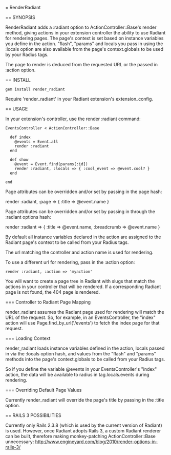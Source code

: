 = RenderRadiant

== SYNOPSIS

RenderRadiant adds a :radiant option to ActionController::Base's render method, giving actions in your extension controller the ability to use Radiant for rendering pages. The page's context is set based on instance variables you define in the action. "flash", "params" and locals you pass in using the :locals option are also available from the page's context.globals to be used by your Radius tags.

The page to render is deduced from the requested URL or the passed in :action option.

== INSTALL

    gem install render_radiant

Require 'render_radiant' in your Radiant extension's extension_config.

== USAGE

In your extension's controller, use the render :radiant command:

    EventsController < ActionController::Base

      def index
        @events = Event.all
        render :radiant
      end

      def show
        @event = Event.find(params[:id])
        render :radiant, :locals => { :cool_event => @event.cool? }
      end

    end

Page attributes can be overridden and/or set by passing in the page hash:

   render :radiant, :page => { :title => @event.name }

Page attributes can be overridden and/or set by passing in through the :radiant options hash:

   render :radiant => { :title => @event.name, :breadcrumb => @event.name }

By default all instance variables declared in the action are assigned to the Radiant page's context to be called from your Radius tags.

The url matching the controller and action name is used for rendering.

To use a different url for rendering, pass in the :action option:

    render :radiant, :action => 'myaction'

You will want to create a page tree in Radiant with slugs that match the actions in your controller that will be rendered. If a corresponding Radiant page is not found, the 404 page is rendered.

=== Controller to Radiant Page Mapping

render_radiant assumes the Radiant page used for rendering will match the URL of the request. So, for example, in an EventsController, the "index" action will use Page.find_by_url('/events') to fetch the index page for that request.

=== Loading Context

render_radiant loads instance variables defined in the action, locals passed in via the :locals option hash, and values from the "flash" and "params" methods into the page's context.globals to be called from your Radius tags.

So if you define the variable @events in your EventsController's "index" action, the data will be available to radius in tag.locals.events during rendering.

=== Overriding Default Page Values

Currently render_radiant will override the page's title by passing in the :title option.

== RAILS 3 POSSIBILITIES

Currently only Rails 2.3.8 (which is used by the current version of Radiant) is used. However, once Radiant adopts Rails 3, a custom Radiant renderer can be built, therefore making monkey-patching ActionController::Base unnecessary: http://www.engineyard.com/blog/2010/render-options-in-rails-3/
